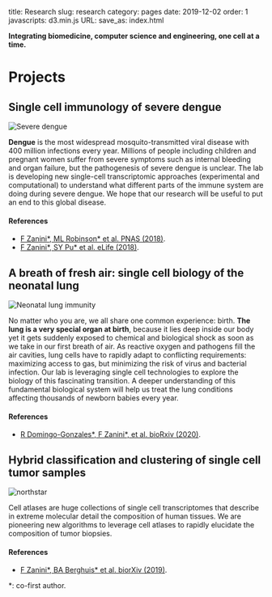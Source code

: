 title: Research
slug: research
category: pages
date: 2019-12-02
order: 1
javascripts: d3.min.js
URL:
save_as: index.html

**Integrating biomedicine, computer science and engineering, one cell at a time.**

# Projects
## Single cell immunology of severe dengue
![Severe dengue]({static}/images/severe_dengue.png)

**Dengue** is the most widespread mosquito-transmitted viral disease with 400 million infections every year. Millions of people including children and pregnant women suffer from severe symptoms such as internal bleeding and organ failure, but the pathogenesis of severe dengue is unclear. The lab is developing new single-cell transcriptomic approaches (experimental and computational) to understand what different parts of the immune system are doing during severe dengue. We hope that our research will be useful to put an end to this global disease.

#### References
- [F Zanini\*, ML Robinson\* et al. PNAS (2018)](https://www.pnas.org/content/115/52/E12363).
- [F Zanini\*, SY Pu\* et al. eLife (2018)](https://elifesciences.org/articles/32942).


## A breath of fresh air: single cell biology of the neonatal lung
![Neonatal lung immunity](images/lung_immune.png)

No matter who you are, we all share one common experience: birth. **The lung is a very special organ at birth**, because it lies deep inside our body yet it gets suddenly exposed to chemical and biological shock as soon as we take in our first breath of air. As reactive oxygen and pathogens fill the air cavities, lung cells have to rapidly adapt to conflicting requirements: maximizing access to gas, but minimizing the risk of virus and bacterial infection. Our lab is leveraging single cell technologies to explore the biology of this fascinating transition. A deeper understanding of this fundamental biological system will help us treat the lung conditions affecting thousands of newborn babies every year.

#### References
- [R Domingo-Gonzales\*, F Zanini\*, et al. bioRxiv (2020)](https://biorxiv.org/content/10.1101/2020.02.10.942359v1).


## Hybrid classification and clustering of single cell tumor samples
![northstar]({static}/images/northstar.png)

Cell atlases are huge collections of single cell transcriptomes that describe in extreme molecular detail the composition of human tissues. We are pioneering new algorithms to leverage cell atlases to rapidly elucidate the composition of tumor biopsies.


#### References
- [F Zanini\*, BA Berghuis\* et al. biorXiv (2019)](https://www.biorxiv.org/content/10.1101/820928v1).

\*: co-first author.
